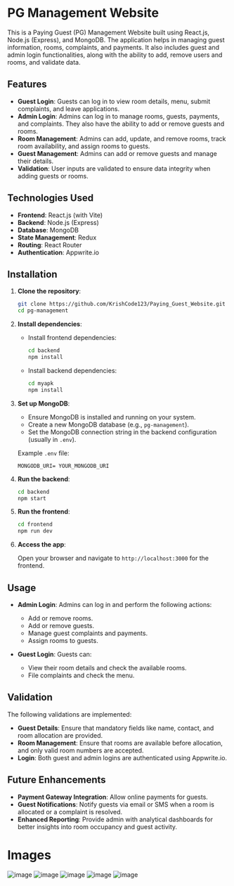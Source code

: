 
# PG Management Website

This is a Paying Guest (PG) Management Website built using React.js, Node.js (Express), and MongoDB. The application helps in managing guest information, rooms, complaints, and payments. It also includes guest and admin login functionalities, along with the ability to add, remove users and rooms, and validate data.

## Features

- **Guest Login**: Guests can log in to view room details, menu, submit complaints, and leave applications.
- **Admin Login**: Admins can log in to manage rooms, guests, payments, and complaints. They also have the ability to add or remove guests and rooms.
- **Room Management**: Admins can add, update, and remove rooms, track room availability, and assign rooms to guests.
- **Guest Management**: Admins can add or remove guests and manage their details.
- **Validation**: User inputs are validated to ensure data integrity when adding guests or rooms.

## Technologies Used

- **Frontend**: React.js (with Vite)
- **Backend**: Node.js (Express)
- **Database**: MongoDB
- **State Management**: Redux
- **Routing**: React Router
- **Authentication**: Appwrite.io

## Installation

1. **Clone the repository**:

   ```bash
   git clone https://github.com/KrishCode123/Paying_Guest_Website.git
   cd pg-management


2. **Install dependencies**:

   - Install frontend dependencies:

     ```bash
     cd backend
     npm install
     ```

   - Install backend dependencies:

     ```bash
     cd myapk
     npm install
     ```

3. **Set up MongoDB**:

   - Ensure MongoDB is installed and running on your system.
   - Create a new MongoDB database (e.g., `pg-management`).
   - Set the MongoDB connection string in the backend configuration (usually in `.env`).

   Example `.env` file:

   ```env
   MONGODB_URI= YOUR_MONGODB_URI
   ```

4. **Run the backend**:

   ```bash
   cd backend
   npm start
   ```

5. **Run the frontend**:

   ```bash
   cd frontend
   npm run dev
   ```

6. **Access the app**:

   Open your browser and navigate to `http://localhost:3000` for the frontend.


## Usage

- **Admin Login**: Admins can log in and perform the following actions:
  - Add or remove rooms.
  - Add or remove guests.
  - Manage guest complaints and payments.
  - Assign rooms to guests.
  
- **Guest Login**: Guests can:
  - View their room details and check the available rooms.
  - File complaints and check the menu.

## Validation

The following validations are implemented:
- **Guest Details**: Ensure that mandatory fields like name, contact, and room allocation are provided.
- **Room Management**: Ensure that rooms are available before allocation, and only valid room numbers are accepted.
- **Login**: Both guest and admin logins are authenticated using Appwrite.io.

## Future Enhancements

- **Payment Gateway Integration**: Allow online payments for guests.
- **Guest Notifications**: Notify guests via email or SMS when a room is allocated or a complaint is resolved.
- **Enhanced Reporting**: Provide admin with analytical dashboards for better insights into room occupancy and guest activity.


# Images
![image](https://github.com/user-attachments/assets/8211ab72-b87a-4522-8cfd-05d6423eca7b)
![image](https://github.com/user-attachments/assets/f61fa3d2-20e9-453e-a528-c7d789c5045e)
![image](https://github.com/user-attachments/assets/4d1c2313-e7de-46d5-aa93-a0bae87a22f8)
![image](https://github.com/user-attachments/assets/dc027191-d509-49c8-b4f0-421ab601395f)
![image](https://github.com/user-attachments/assets/16a999b5-1078-4414-be2e-33bd014c8072)








